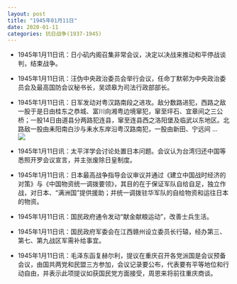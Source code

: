 ```yaml
---
layout: post
title: "1945年01月11日"
date: 2020-01-11
categories: 抗日战争(1937-1945)
---
```


<meta name="referrer" content="no-referrer" />

- 1945年1月11日讯：日小矶内阁召集非常会议，决定以决战来推动和平停战谈判，结束战争。 

- 1945年1月11日讯：汪伪中央政治委员会举行会议，任命丁默邨为中央政治委员会及最高国防会议秘书长，吴颂皋为司法行政部部长。 

- 1945年1月11日讯：日军发动对粤汉路南段之进攻。敌分数路进犯，西路之敌一股于是日由桂东之恭城、富川向湘粤边境窜犯，窜至坪石、宜章间之三公桥；一股14日由道县分两路犯连县，窜至连县西之洛阳堡及临武以东地区。北路敌一股由耒阳南白沙与耒水东岸沿粤汉路南犯，一股由新田、宁远间 ... <br/><img src="https://wx2.sinaimg.cn/large/aca367d8ly1gasvi7b7p1j20c809zdfx.jpg" />

- 1945年1月11日讯：太平洋学会讨论处置日本问题。会议认为台湾归还中国等悉照开罗会议宣言，并主张废除日皇制度。 

- 1945年1月11日讯：日本最高战争指导会议审议并通过《建立中国战时经济的对策》与《中国物资统一调拨要领》，其目的在于保证军队自给自足，独立作战，对日本、“满洲国”提供援助；并统一调拨驻华军队的自给物资和运往日本的物资。 

- 1945年1月11日讯：国民政府通令发动“献金献粮运动”，改善士兵生活。 

- 1945年1月11日讯：国民政府军委会在江西赣州设立委员长行辕，经办第三、第七、第九战区军需补给事宜。 

- 1945年1月11日讯：毛泽东函复赫尔利，提议在重庆召开各党派国是会议预备会议，由国共两党和民盟三方参加，会议记录要公布，代表要有平等地位和行动自由，并表示此项提议如获国民党方面接受，周恩来将前往重庆商谈。 

